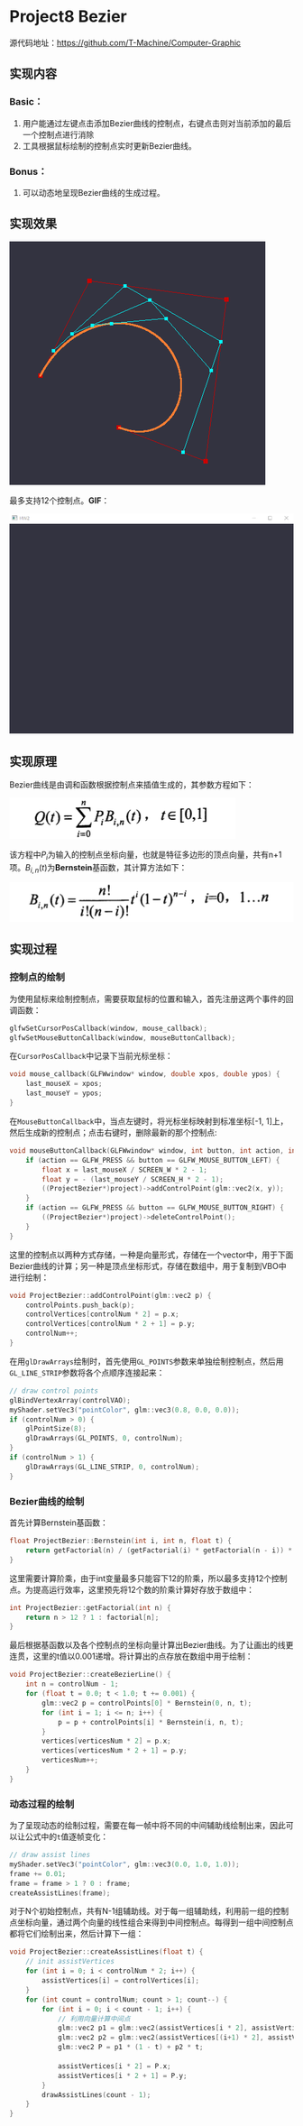 # Project8 Bezier

源代码地址：<https://github.com/T-Machine/Computer-Graphic>

## 实现内容

### Basic：

1. 用户能通过左键点击添加Bezier曲线的控制点，右键点击则对当前添加的最后一个控制点进行消除 
2. 工具根据鼠标绘制的控制点实时更新Bezier曲线。 

### Bonus：

1. 可以动态地呈现Bezier曲线的生成过程。 

## 实现效果

![1558974871097](assets/1558974871097.png)

最多支持12个控制点。**GIF**：

![h8](assets/h8.gif)



## 实现原理

Bezier曲线是由调和函数根据控制点来插值生成的，其参数方程如下：

![1558974255376](assets/1558974255376.png)

该方程中$P_i$为输入的控制点坐标向量，也就是特征多边形的顶点向量，共有n+1项。$B_{i,n}(t)$为**Bernstein**基函数，其计算方法如下：

![1558974420089](assets/1558974420089.png)



## 实现过程

### 控制点的绘制

为使用鼠标来绘制控制点，需要获取鼠标的位置和输入，首先注册这两个事件的回调函数：

```c++
glfwSetCursorPosCallback(window, mouse_callback);
glfwSetMouseButtonCallback(window, mouseButtonCallback);
```

在`CursorPosCallback`中记录下当前光标坐标：

```c++
void mouse_callback(GLFWwindow* window, double xpos, double ypos) {
	last_mouseX = xpos;
	last_mouseY = ypos;
}
```

在`MouseButtonCallback`中，当点左键时，将光标坐标映射到标准坐标[-1, 1]上，然后生成新的控制点；点击右键时，删除最新的那个控制点:

```c++
void mouseButtonCallback(GLFWwindow* window, int button, int action, int mods) {
	if (action == GLFW_PRESS && button == GLFW_MOUSE_BUTTON_LEFT) {
		float x = last_mouseX / SCREEN_W * 2 - 1;
		float y = - (last_mouseY / SCREEN_H * 2 - 1);
		((ProjectBezier*)project)->addControlPoint(glm::vec2(x, y));
	}
	if (action == GLFW_PRESS && button == GLFW_MOUSE_BUTTON_RIGHT) {
		((ProjectBezier*)project)->deleteControlPoint();
	}
}
```

这里的控制点以两种方式存储，一种是向量形式，存储在一个vector中，用于下面Bezier曲线的计算；另一种是顶点坐标形式，存储在数组中，用于复制到VBO中进行绘制：

```c++
void ProjectBezier::addControlPoint(glm::vec2 p) {
	controlPoints.push_back(p);
	controlVertices[controlNum * 2] = p.x;
	controlVertices[controlNum * 2 + 1] = p.y;
	controlNum++;
}
```

在用`glDrawArrays`绘制时，首先使用`GL_POINTS`参数来单独绘制控制点，然后用`GL_LINE_STRIP`参数将各个点顺序连接起来：

```c++
// draw control points
glBindVertexArray(controlVAO);
myShader.setVec3("pointColor", glm::vec3(0.8, 0.0, 0.0));
if (controlNum > 0) {
	glPointSize(8);
	glDrawArrays(GL_POINTS, 0, controlNum);
}
if (controlNum > 1) {
	glDrawArrays(GL_LINE_STRIP, 0, controlNum);
}
```



### Bezier曲线的绘制

首先计算Bernstein基函数：

```c++
float ProjectBezier::Bernstein(int i, int n, float t) {
	return getFactorial(n) / (getFactorial(i) * getFactorial(n - i)) * pow(t, i) * pow(1 - t, n - i);
}
```

这里需要计算阶乘，由于int变量最多只能容下12的阶乘，所以最多支持12个控制点。为提高运行效率，这里预先将12个数的阶乘计算好存放于数组中：

```c++
int ProjectBezier::getFactorial(int n) {
	return n > 12 ? 1 : factorial[n];
}
```

最后根据基函数以及各个控制点的坐标向量计算出Bezier曲线。为了让画出的线更连贯，这里的t值以0.001递增。将计算出的点存放在数组中用于绘制：

```c++
void ProjectBezier::createBezierLine() {
	int n = controlNum - 1;
	for (float t = 0.0; t < 1.0; t += 0.001) {
		glm::vec2 p = controlPoints[0] * Bernstein(0, n, t);
		for (int i = 1; i <= n; i++) {
			p = p + controlPoints[i] * Bernstein(i, n, t);
		}
		vertices[verticesNum * 2] = p.x;
		vertices[verticesNum * 2 + 1] = p.y;
		verticesNum++;
	}
}
```



### 动态过程的绘制

为了呈现动态的绘制过程，需要在每一帧中将不同的中间辅助线绘制出来，因此可以让公式中的`t`值逐帧变化：

```c++
// draw assist lines
myShader.setVec3("pointColor", glm::vec3(0.0, 1.0, 1.0));
frame += 0.01;
frame = frame > 1 ? 0 : frame;
createAssistLines(frame);
```

对于N个初始控制点，共有N-1组辅助线。对于每一组辅助线，利用前一组的控制点坐标向量，通过两个向量的线性组合来得到中间控制点。每得到一组中间控制点都将它们绘制出来，然后计算下一组：

```c++
void ProjectBezier::createAssistLines(float t) {
	// init assistVertices
	for (int i = 0; i < controlNum * 2; i++) {
		assistVertices[i] = controlVertices[i];
	}
	for (int count = controlNum; count > 1; count--) {
		for (int i = 0; i < count - 1; i++) {
			// 利用向量计算中间点
			glm::vec2 p1 = glm::vec2(assistVertices[i * 2], assistVertices[i * 2 + 1]);
			glm::vec2 p2 = glm::vec2(assistVertices[(i+1) * 2], assistVertices[(i+1) * 2 + 1]);
			glm::vec2 P = p1 * (1 - t) + p2 * t;

			assistVertices[i * 2] = P.x;
			assistVertices[i * 2 + 1] = P.y;
		}
		drawAssistLines(count - 1);
	}
}
```